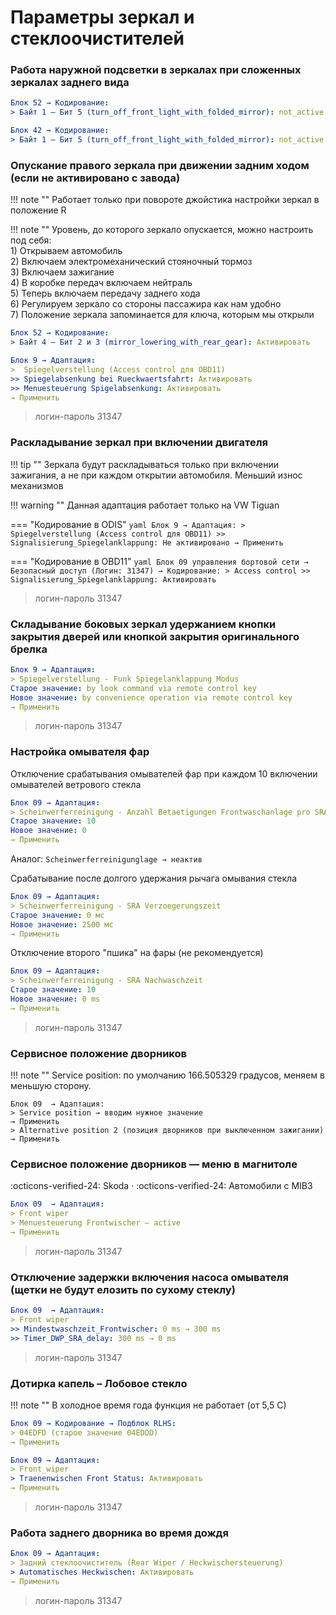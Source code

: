 
# Параметры зеркал и стеклоочистителей

### Работа наружной подсветки в зеркалах при сложенных зеркалах заднего вида

``` yaml
Блок 52 → Кодирование:
> Байт 1 – Бит 5 (turn_off_front_light_with_folded_mirror): not_active (было active)
```

``` yaml
Блок 42 → Кодирование:
> Байт 1 – Бит 5 (turn_off_front_light_with_folded_mirror): not_active (было active)
```

### Опускание правого зеркала при движении задним ходом (если не активировано с завода)

!!! note ""
    Работает только при повороте джойстика настройки зеркал в положение R  
    
!!! note ""
    Уровень, до которого зеркало опускается, можно настроить под себя:  
    1) Открываем автомобиль  
    2) Включаем электромеханический стояночный тормоз  
    3) Включаем зажигание  
    4) В коробке передач включаем нейтраль  
    5) Теперь включаем передачу заднего хода  
    6) Регулируем зеркало со стороны пассажира как нам удобно  
    7) Положение зеркала запоминается для ключа, которым мы открыли  

``` yaml
Блок 52 → Кодирование:
> Байт 4 – Бит 2 и 3 (mirror_lowering_with_rear_gear): Активировать
```

``` yaml
Блок 9 → Адаптация:
>  Spiegelverstellung (Access control для OBD11)
>> Spiegelabsenkung bei Rueckwaertsfahrt: Активировать
>> Menuesteuerung Spigelabsenkung: Активировать
→ Применить
```

> логин-пароль 31347

### Раскладывание зеркал при включении двигателя

!!! tip ""
    Зеркала будут раскладываться только при включении зажигания, а не при каждом открытии автомобиля. Меньший износ механизмов
    
!!! warning ""
    Данная адаптация работает только на VW Tiguan

=== "Кодирование в ODIS" 
    ``` yaml
    Блок 9 → Адаптация:
    > Spiegelverstellung (Access control для OBD11)
    >> Signalisierung_Spiegelanklappung: Не активировано
    → Применить
    ```

=== "Кодирование в OBD11" 
    ``` yaml
    Блок 09 управления бортовой сети → Безопасный доступ (Логин: 31347) → Кодирование:
    > Access control
    >> Signalisierung_Spiegelanklappung: Активировать
    ```

> логин-пароль 31347

### Cкладывание боковых зеркал удержанием кнопки закрытия дверей или кнопкой закрытия оригинального брелка

``` yaml
Блок 9 → Адаптация:
> Spiegelverstellung - Funk Spiegelanklappung Modus
Старое значение: by look command via remote control key
Новое значение: by convenience operation via remote control key
→ Применить
```

> логин-пароль 31347

### Настройка омывателя фар

Отключение срабатывания омывателей фар при каждом 10 включении омывателей ветрового стекла
``` yaml
Блок 09 → Адаптация:
> Scheinwerferreinigung - Anzahl Betaetigungen Frontwaschanlage pro SRA Aktivierung
Старое значение: 10
Новое значение: 0
→ Применить
```

Аналог:
```Scheinwerferreinigunglage → неактив```
    
Cрабатывание после долгого удержания рычага омывания стекла
``` yaml
Блок 09 → Адаптация:
> Scheinwerferreinigung - SRA Verzoegerungszeit
Старое значение: 0 мс
Новое значение: 2500 мс
→ Применить
```

Отключение второго "пшика" на фары (не рекомендуется)
``` yaml
Блок 09 → Адаптация:
> Scheinwerferreinigung - SRA Nachwaschzeit
Старое значение: 10
Новое значение: 0 ms
→ Применить
```

> логин-пароль 31347

### Сервисное положение дворников

!!! note ""
    Service position: по умолчанию 166.505329 градусов, меняем в меньшую сторону.  
    
``` yamlz
Блок 09  → Адаптация:
> Service position → вводим нужное значение
→ Применить
> Alternative position 2 (позиция дворников при выключенном зажигании)
→ Применить
```

### Сервисное положение дворников — меню в магнитоле
:octicons-verified-24: Skoda · :octicons-verified-24: Автомобили с MIB3
``` yaml
Блок 09  → Адаптация:
> Front wiper
> Menuesteuerung Frontwischer — active
→ Применить
```

> логин-пароль 31347

### Отключение задержки включения насоса омывателя (щетки не будут елозить по сухому стеклу)

``` yaml
Блок 09  → Адаптация:
> Front wiper
>> Mindestwaschzeit_Frontwischer: 0 ms → 300 ms
>> Timer_DWP_SRA_delay: 300 ms → 0 ms
```

> логин-пароль 31347

### Дотирка капель – Лобовое стекло

!!! note ""
    В холодное время года функция не работает (от 5,5 С)

``` yaml
Блок 09 → Кодирование → Подблок RLНS:
> 04EDFD (старое значение 04EDDD)
→ Применить
```

``` yaml
Блок 09 → Адаптация:
> Front_wiper 
> Traenenwischen Front Status: Активировать
→ Применить
```

> логин-пароль 31347

### Работа заднего дворника во время дождя

``` yaml
Блок 09 → Адаптация:
> Задний стеклоочиститель (Rear Wiper / Heckwischersteuerung)
> Automatisches Heckwischen: Активировать
→ Применить
```
	
> логин-пароль 31347
